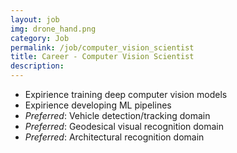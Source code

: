 ```yaml
---
layout: job
img: drone_hand.png
category: Job
permalink: /job/computer_vision_scientist
title: Career - Computer Vision Scientist
description: 
---
```


   - Expirience training deep computer vision models
   - Expirience developing ML pipelines
   - *Preferred*: Vehicle detection/tracking domain
   - *Preferred*: Geodesical visual recognition domain
   - *Preferred*: Architectural recognition domain

   